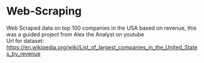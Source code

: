 # Web-Scraping
Web Scraped data on top 100 companies in the USA based on revenue, this was a guided project from Alex the Analyst on youtube <br>
Url for dataset: https://en.wikipedia.org/wiki/List_of_largest_companies_in_the_United_States_by_revenue
